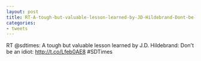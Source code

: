 ```yaml
---
layout: post
title: RT-A-tough-but-valuable-lesson-learned-by-JD-Hildebrand-Dont-be-an-idiot
categories:
- tweets
---
```

RT @sdtimes: A tough but valuable lesson learned by J.D. Hildebrand: Don't be an idiot: http://t.co/Lfeb0AE8 #SDTimes